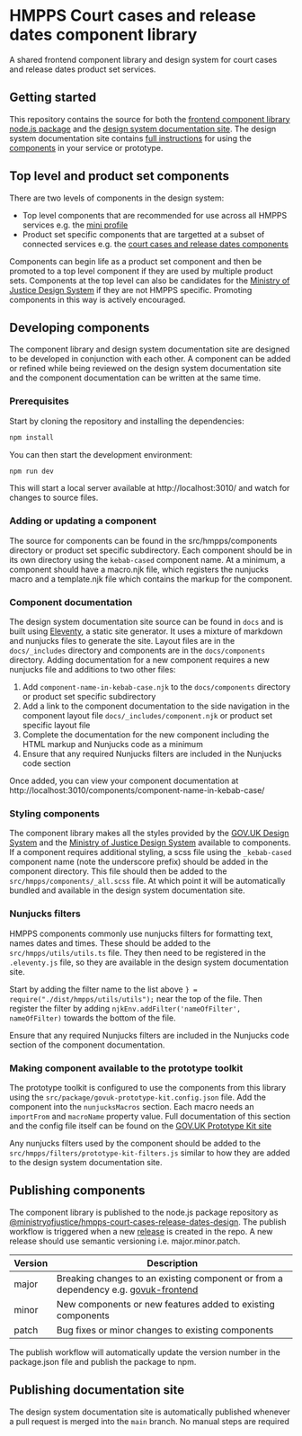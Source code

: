 # HMPPS Court cases and release dates component library

A shared frontend component library and design system for court cases and release dates product set services.

## Getting started

This repository contains the source for both the [frontend component library node.js package]((https://www.npmjs.com/package/@ministryofjustice/hmpps-court-cases-release-dates-design)) and the [design system documentation site](https://court-cases-release-dates-design.hmpps.service.justice.gov.uk/).
The design system documentation site contains [full instructions](https://court-cases-release-dates-design.hmpps.service.justice.gov.uk/get-started/) for using the [components](https://court-cases-release-dates-design.hmpps.service.justice.gov.uk/components/) in your service or prototype.

## Top level and product set components

There are two levels of components in the design system:

- Top level components that are recommended for use across all HMPPS services e.g. the [mini profile](https://court-cases-release-dates-design.hmpps.service.justice.gov.uk/components/mini-profile/)
- Product set specific components that are targetted at a subset of connected services e.g. the [court cases and release dates components](https://court-cases-release-dates-design.hmpps.service.justice.gov.uk/components/court-cases-release-dates/)

Components can begin life as a product set component and then be promoted to a top level component if they are used by multiple product sets.
Components at the top level can also be candidates for the [Ministry of Justice Design System](https://design-patterns.service.justice.gov.uk/) if they are not HMPPS specific.
Promoting components in this way is actively encouraged. 

## Developing components

The component library and design system documentation site are designed to be developed in conjunction with each other.
A component can be added or refined while being reviewed on the design system documentation site and the component documentation can be written at the same time.

### Prerequisites

Start by cloning the repository and installing the dependencies:

```bash
npm install
```

You can then start the development environment:

```bash
npm run dev
```

This will start a local server available at http://localhost:3010/ and watch for changes to source files.

### Adding or updating a component

The source for components can be found in the src/hmpps/components directory or product set specific subdirectory. Each component should be in its own directory using the `kebab-cased` component name.
At a minimum, a component should have a macro.njk file, which registers the nunjucks macro and a template.njk file which contains the markup for the component.

### Component documentation

The design system documentation site source can be found in `docs` and is built using [Eleventy](https://www.11ty.dev/), a static site generator.
It uses a mixture of markdown and nunjucks files to generate the site. Layout files are in the `docs/_includes` directory and components are in the `docs/components` directory.
Adding documentation for a new component requires a new nunjucks file and additions to two other files:

1. Add `component-name-in-kebab-case.njk` to the `docs/components` directory or product set specific subdirectory
2. Add a link to the component documentation to the side navigation in the component layout file `docs/_includes/component.njk` or product set specific layout file
3. Complete the documentation for the new component including the HTML markup and Nunjucks code as a minimum
4. Ensure that any required Nunjucks filters are included in the Nunjucks code section

Once added, you can view your component documentation at http://localhost:3010/components/component-name-in-kebab-case/

### Styling components

The component library makes all the styles provided by the [GOV.UK Design System](https://design-system.service.gov.uk/) and the [Ministry of Justice Design System](https://design-patterns.service.justice.gov.uk/) available to components.
If a component requires additional styling, a scss file using the `_kebab-cased` component name (note the underscore prefix) should be added in the component directory.
This file should then be added to the `src/hmpps/components/_all.scss` file. At which point it will be automatically bundled and available in the design system documentation site.

### Nunjucks filters

HMPPS components commonly use nunjucks filters for formatting text, names dates and times. These should be added to the `src/hmpps/utils/utils.ts` file.
They then need to be registered in the `.eleventy.js` file, so they are available in the design system documentation site.

Start by adding the filter name to the list above `} = require("./dist/hmpps/utils/utils");` near the top of the file. Then register the filter by adding `njkEnv.addFilter('nameOfFilter', nameOfFilter)` towards the bottom of the file.

Ensure that any required Nunjucks filters are included in the Nunjucks code section of the component documentation.

### Making component available to the prototype toolkit

The prototype toolkit is configured to use the components from this library using the `src/package/govuk-prototype-kit.config.json` file.
Add the component into the `nunjucksMacros` section. Each macro needs an `importFrom` and `macroName` property value.
Full documentation of this section and the config file itself can be found on the [GOV.UK Prototype Kit site](https://prototype-kit.service.gov.uk/docs/configure-plugin#nunjucksmacros)

Any nunjucks filters used by the component should be added to the `src/hmpps/filters/prototype-kit-filters.js` similar to how they are added to the design system documentation site.

## Publishing components

The component library is published to the node.js package repository as [@ministryofjustice/hmpps-court-cases-release-dates-design](https://www.npmjs.com/package/@ministryofjustice/hmpps-court-cases-release-dates-design).
The publish workflow is triggered when a new [release](https://github.com/ministryofjustice/@ministryofjustice/hmpps-court-cases-release-dates-design/releases) is created in the repo. A new release should use semantic versioning i.e. major.minor.patch.

| Version | Description                                                                                                                      |
|---------|----------------------------------------------------------------------------------------------------------------------------------|
| major   | Breaking changes to an existing component or from a dependency e.g. [govuk-frontend](https://github.com/alphagov/govuk-frontend) |
| minor   | New components or new features added to existing components                                                                      |
| patch   | Bug fixes or minor changes to existing components                                                                                |

The publish workflow will automatically update the version number in the package.json file and publish the package to npm.

## Publishing documentation site

The design system documentation site is automatically published whenever a pull request is merged into the `main` branch. No manual steps are required
